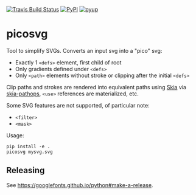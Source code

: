 [![Travis Build Status](https://travis-ci.org/googlefonts/picosvg.svg?branch=master)](https://travis-ci.org/googlefonts/picosvg)
[![PyPI](https://img.shields.io/pypi/v/picosvg.svg)](https://pypi.org/project/picosvg/)
[![pyup](https://pyup.io/repos/github/googlefonts/picosvg/shield.svg)](https://pyup.io/repos/github/googlefonts/picosvg)

# picosvg

Tool to simplify SVGs. Converts an input svg into a "pico" svg:

*   Exactly 1 `<defs>` element, first child of root
*   Only gradients defined under `<defs>`
*   Only `<path>` elements without stroke or clipping after the initial `<defs>`

Clip paths and strokes are rendered into equivalent paths using [Skia](https://skia.org/) via [skia-pathops](https://github.com/fonttools/skia-pathops), `<use>` references are materialized, etc.

Some SVG features are not supported, of particular note:

*   `<filter>`
*   `<mask>`

Usage:

```shell
pip install -e .
picosvg mysvg.svg
```

## Releasing

See https://googlefonts.github.io/python#make-a-release.
